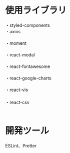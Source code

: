 # 使用ライブラリ
・styled-components<br/>
・axios<br/>     
・moment<br/>  
・react-modal<br/>    
・react-fontawesome<br/>  
・react-google-charts<br/>   
・react-vis<br/> 　　     
・react-csv<br/>　    　 
 
# 開発ツール    　  
ESLint、Pretter 

 
